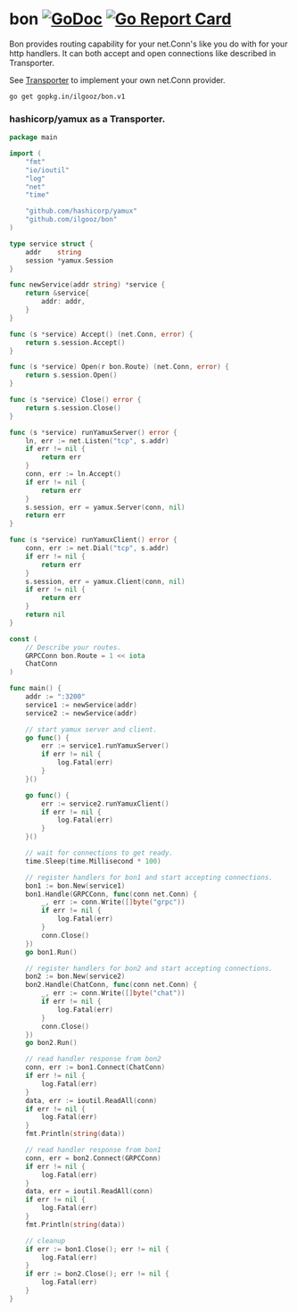 # bon [![GoDoc](https://godoc.org/github.com/ilgooz/bon?status.svg)](https://godoc.org/github.com/ilgooz/bon) [![Go Report Card](https://goreportcard.com/badge/github.com/ilgooz/bon)](https://goreportcard.com/report/github.com/ilgooz/bon)

Bon provides routing capability for your net.Conn's like you do with for your
http handlers. It can both accept and open connections like described in Transporter.

See [Transporter](https://godoc.org/github.com/ilgooz/bon/#Transporter) to implement your own net.Conn provider.

```
go get gopkg.in/ilgooz/bon.v1
```
### hashicorp/yamux as a Transporter.

```go
package main

import (
	"fmt"
	"io/ioutil"
	"log"
	"net"
	"time"

	"github.com/hashicorp/yamux"
	"github.com/ilgooz/bon"
)

type service struct {
	addr    string
	session *yamux.Session
}

func newService(addr string) *service {
	return &service{
		addr: addr,
	}
}

func (s *service) Accept() (net.Conn, error) {
	return s.session.Accept()
}

func (s *service) Open(r bon.Route) (net.Conn, error) {
	return s.session.Open()
}

func (s *service) Close() error {
	return s.session.Close()
}

func (s *service) runYamuxServer() error {
	ln, err := net.Listen("tcp", s.addr)
	if err != nil {
		return err
	}
	conn, err := ln.Accept()
	if err != nil {
		return err
	}
	s.session, err = yamux.Server(conn, nil)
	return err
}

func (s *service) runYamuxClient() error {
	conn, err := net.Dial("tcp", s.addr)
	if err != nil {
		return err
	}
	s.session, err = yamux.Client(conn, nil)
	if err != nil {
		return err
	}
	return nil
}

const (
	// Describe your routes.
	GRPCConn bon.Route = 1 << iota
	ChatConn
)

func main() {
	addr := ":3200"
	service1 := newService(addr)
	service2 := newService(addr)

	// start yamux server and client.
	go func() {
		err := service1.runYamuxServer()
		if err != nil {
			log.Fatal(err)
		}
	}()

	go func() {
		err := service2.runYamuxClient()
		if err != nil {
			log.Fatal(err)
		}
	}()

	// wait for connections to get ready.
	time.Sleep(time.Millisecond * 100)

	// register handlers for bon1 and start accepting connections.
	bon1 := bon.New(service1)
	bon1.Handle(GRPCConn, func(conn net.Conn) {
		_, err := conn.Write([]byte("grpc"))
		if err != nil {
			log.Fatal(err)
		}
		conn.Close()
	})
	go bon1.Run()

	// register handlers for bon2 and start accepting connections.
	bon2 := bon.New(service2)
	bon2.Handle(ChatConn, func(conn net.Conn) {
		_, err := conn.Write([]byte("chat"))
		if err != nil {
			log.Fatal(err)
		}
		conn.Close()
	})
	go bon2.Run()

	// read handler response from bon2
	conn, err := bon1.Connect(ChatConn)
	if err != nil {
		log.Fatal(err)
	}
	data, err := ioutil.ReadAll(conn)
	if err != nil {
		log.Fatal(err)
	}
	fmt.Println(string(data))

	// read handler response from bon1
	conn, err = bon2.Connect(GRPCConn)
	if err != nil {
		log.Fatal(err)
	}
	data, err = ioutil.ReadAll(conn)
	if err != nil {
		log.Fatal(err)
	}
	fmt.Println(string(data))

	// cleanup
	if err := bon1.Close(); err != nil {
		log.Fatal(err)
	}
	if err := bon2.Close(); err != nil {
		log.Fatal(err)
	}
}
```